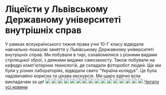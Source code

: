 # Ліцеїсти у Львівському Державному університеті внутрішніх справ
У рамках всеукраїнського тижня права учні 10-Г класу відвідали навчально-показові заняття у Львівському Державному університеті внутрішніх справ. Ми побували в тирі, ознайомилися з різними видами стрілецької зброї, з деякими видами самозахисту. Також побували на кафедрі комп'ютерних технологій, де складали фоторобот людей. Ще ми були у різних лабораторіях, відвідали свято "Україна колядує". Це була надзвичайно корисна та цікава екскурсія. Ми щиро вдячні всім викладачам за це!
![](/images/ліцеїсти-у-львівському-державному-університеті-внутрішніх/10bzd.jpg)
![](/images/ліцеїсти-у-львівському-державному-університеті-внутрішніх/11bzd.jpg)
![](/images/ліцеїсти-у-львівському-державному-університеті-внутрішніх/12bzd.jpg)
![](/images/ліцеїсти-у-львівському-державному-університеті-внутрішніх/13bzd.jpg)
![](/images/ліцеїсти-у-львівському-державному-університеті-внутрішніх/14bzd.jpg)
![](/images/ліцеїсти-у-львівському-державному-університеті-внутрішніх/15bzd.jpg)
![](/images/ліцеїсти-у-львівському-державному-університеті-внутрішніх/16bzd.jpg)
![](/images/ліцеїсти-у-львівському-державному-університеті-внутрішніх/1bzd.jpg)
![](/images/ліцеїсти-у-львівському-державному-університеті-внутрішніх/2bzd.jpg)
![](/images/ліцеїсти-у-львівському-державному-університеті-внутрішніх/3bzd.jpg)
![](/images/ліцеїсти-у-львівському-державному-університеті-внутрішніх/4bzd.jpg)
![](/images/ліцеїсти-у-львівському-державному-університеті-внутрішніх/5bzd.jpg)
![](/images/ліцеїсти-у-львівському-державному-університеті-внутрішніх/6bzd.jpg)
![](/images/ліцеїсти-у-львівському-державному-університеті-внутрішніх/7bzd.jpg)
![](/images/ліцеїсти-у-львівському-державному-університеті-внутрішніх/8bzd.jpg)
![](/images/ліцеїсти-у-львівському-державному-університеті-внутрішніх/9bzd.jpg)
[Читати усі новини](/news)

